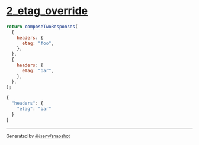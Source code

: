 # [2_etag_override](../../response_composition.test.mjs#L45)

```js
return composeTwoResponses(
  {
    headers: {
      etag: "foo",
    },
  },
  {
    headers: {
      eTag: "bar",
    },
  },
);
```

```js
{
  "headers": {
    "etag": "bar"
  }
}
```

---

<sub>
  Generated by <a href="https://github.com/jsenv/core/tree/main/packages/tooling/snapshot">@jsenv/snapshot</a>
</sub>
